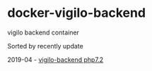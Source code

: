 # docker-vigilo-backend
vigilo backend container

Sorted by recently update

2019-04 - [vigilo-backend php7.2](https://github.com/jesuisundesdeux/docker-vigilo-backend/tree/php-7.2)

